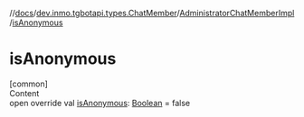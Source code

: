 //[docs](../../../index.md)/[dev.inmo.tgbotapi.types.ChatMember](../index.md)/[AdministratorChatMemberImpl](index.md)/[isAnonymous](is-anonymous.md)



# isAnonymous  
[common]  
Content  
open override val [isAnonymous](is-anonymous.md): [Boolean](https://kotlinlang.org/api/latest/jvm/stdlib/kotlin/-boolean/index.html) = false  



